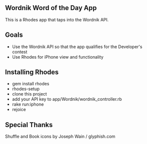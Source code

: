 ## Wordnik Word of the Day App

This is a Rhodes app that taps into the Wordnik API.

## Goals
* Use the Wordnik API so that the app qualifies for the Developer's contest
* Use Rhodes for iPhone view and functionality

## Installing Rhodes
* gem install rhodes
* rhodes-setup
* clone this project
* add your API key to app/Wordnik/wordnik_controller.rb
* rake run:iphone
* rejoice

## Special Thanks
Shuffle and Book icons by Joseph Wain / glyphish.com